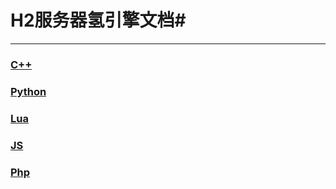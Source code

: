 # H2服务器氢引擎文档#
* * *
### [C++](./docs_cpp.html "c++文档")            ###
### [Python](./docs_python.html "python文档")   ###
### [Lua](./docs_lua.html "lua文档")            ###
### [JS](./docs_js.html "js文档")               ###
### [Php](./docs_php.html "php文档")            ###
 


